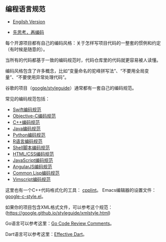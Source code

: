 ## 编程语言规范

* [Engilsh Version](./README.md)

* [先思考，再编码](./Thinking_Coding_CN.md)

每个开源项目都有自己的编码风格：关于怎样写项目代码的一整套的惯例和约定（有时候是随意的）。

当所有的代码都基于一致的编码规范时，代码仓库里的代码就更容易被人读懂。

编码风格包含了许多概念，比如“变量命名的驼峰拼写法”、“不要用全局变量”、“不要使用异常处理代码”。

谷歌的项目（[google/styleguide](https://github.com/google/styleguide)）通常都有一套自己的编码规范。

常见的编码规范包括：

- [Swift编码规范](./swiftguide_cn.md)
- [Objective-C编码规范](./objcguide_cn.md)
- [C++编码规范](./cppguide_cn.md)
- [Java编码规范](./javaguide_cn.md)
- [Python编码规范](https://google.github.io/styleguide/pyguide.html)
- [R语言编码规范](https://google.github.io/styleguide/Rguide.xml)
- [Shell脚本编码规范](https://google.github.io/styleguide/shell.xml)
- [HTML/CSS编码规范](https://google.github.io/styleguide/htmlcssguide.html)
- [JavaScript编码规范](https://google.github.io/styleguide/jsguide.html)
- [AngularJS编码规范](https://google.github.io/styleguide/angularjs-google-style.html)
- [Common Lisp编码规范](https://google.github.io/styleguide/lispguide.xml)
- [Vimscript编码规范](https://google.github.io/styleguide/vimscriptguide.xml)

这里也有一个C++代码格式化的工具： [cpplint](https://github.com/google/styleguide/tree/gh-pages/cpplint)。
Emacs编辑器的设置文件：[google-c-style.el](https://raw.githubusercontent.com/google/styleguide/gh-pages/google-c-style.el)。

如果你的项目包含XML格式文件，可以参考这个规范：(https://google.github.io/styleguide/xmlstyle.html)

Go语言可以参考这里：[Go Code Review Comments](https://golang.org/wiki/CodeReviewComments)。

Dart语言可以参考这里：[Effective Dart](https://www.dartcn.com/guides/language/effective-dart/style)。
